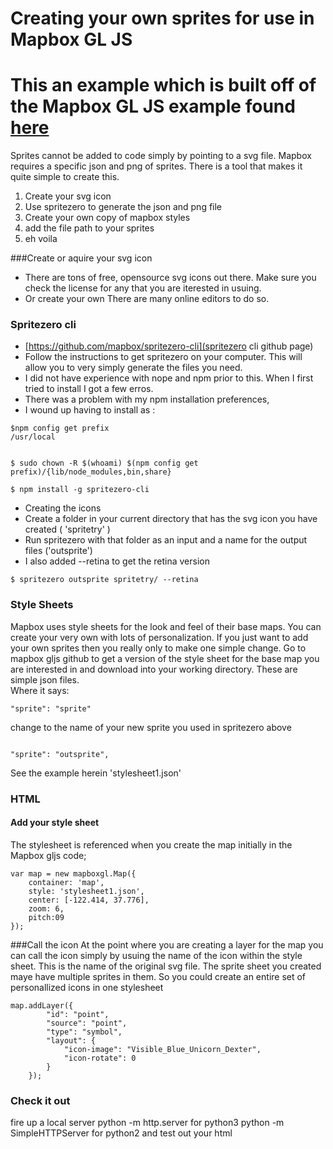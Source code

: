 # Creating your own sprites for use in Mapbox GL JS
# This an example which is built off of the Mapbox GL JS example found [here](https://www.mapbox.com/mapbox-gl-js/example/animate-point-along-route/)

Sprites cannot be added to code simply by pointing to a svg file.  Mapbox requires a specific json and png of sprites.  There is a tool that makes it quite simple to create this.

1. Create your svg icon 
2. Use spritezero to generate the json and png file
3. Create your own copy of mapbox styles 
4. add the file path to your sprites
5. eh voila


###Create or aquire your svg icon
- There are tons of free, opensource svg icons out there.  Make sure you check the license for any that you are iterested in usuing.
- Or create your own  There are many online editors to do so.

### Spritezero cli
- [https://github.com/mapbox/spritezero-cli](spritezero cli github page)
- Follow the instructions to get spritezero on your computer.  This will allow you to very simply generate the files you need.
- I did not have experience with nope and npm prior to this.  When I first tried to install I got a few erros.
- There was a problem with my npm installation preferences,
 - I wound up having to install as :
```
$npm config get prefix
/usr/local


$ sudo chown -R $(whoami) $(npm config get prefix)/{lib/node_modules,bin,share}

$ npm install -g spritezero-cli

```
- Creating the icons
- Create a folder in your current directory that has the svg icon you have created ( 'spritetry' )
- Run spritezero with that folder as an input and a name for the output files ('outsprite')
- I also added --retina to get the retina version
```
$ spritezero outsprite spritetry/ --retina
```
### Style Sheets
Mapbox uses style sheets for the look and feel of their base maps.  You can create your very own with lots of personalization.  If you just want to add your own sprites then you really only to make one simple change.
Go to mapbox gljs github to get a version of the style sheet for the base map you are interested in and download into your working directory.  These are simple json files.  
Where it says:
```
"sprite": "sprite"
```
change to the name of your new sprite you used in spritezero above
```

"sprite": "outsprite",
```
See the example herein 'stylesheet1.json'

### HTML
#### Add your style sheet
The stylesheet is referenced when you create the map initially in the Mapbox gljs code;
```
var map = new mapboxgl.Map({
    container: 'map',
    style: 'stylesheet1.json',
    center: [-122.414, 37.776],
    zoom: 6,
    pitch:09
});
```

###Call the icon
At the point where you are creating a layer for the map you can call the icon simply by usuing the name of the icon within the style sheet.  This is the name of the original svg file.  The sprite sheet you created maye have multiple sprites in them.  So you could create an entire set of personallized icons in one stylesheet
```
map.addLayer({
        "id": "point",
        "source": "point",
        "type": "symbol",
        "layout": {
            "icon-image": "Visible_Blue_Unicorn_Dexter",
            "icon-rotate": 0
        }
    });
```
### Check it out
fire up a local server
python -m http.server for python3
python -m SimpleHTTPServer for python2 
and test out your html




